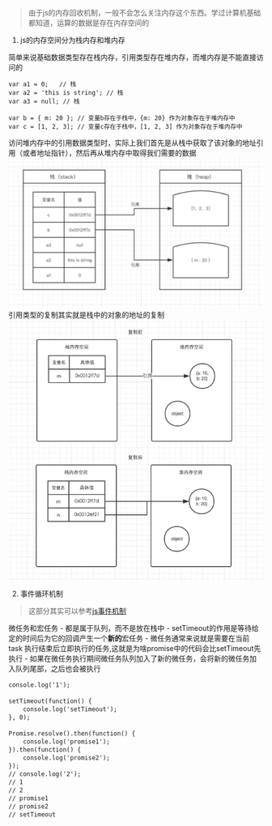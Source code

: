>由于js的内存回收机制，一般不会怎么关注内存这个东西。学过计算机基础都知道，运算的数据是存在内存空间的

1. js的内存空间分为栈内存和堆内存

简单来说基础数据类型存在栈内存，引用类型存在堆内存，而堆内存是不能直接访问的
```
var a1 = 0;   // 栈 
var a2 = 'this is string'; // 栈
var a3 = null; // 栈

var b = { m: 20 }; // 变量b存在于栈中，{m: 20} 作为对象存在于堆内存中
var c = [1, 2, 3]; // 变量c存在于栈中，[1, 2, 3] 作为对象存在于堆内存中
```

访问堆内存中的引用数据类型时，实际上我们首先是从栈中获取了该对象的地址引用（或者地址指针），然后再从堆内存中取得我们需要的数据
<img src="../img/js/memory.jpeg">
引用类型的复制其实就是栈中的对象的地址的复制
<br/><img src="../img/js/memory1.jpg">

2. 事件循环机制
> 这部分其实可以参考[js事件机制](../js/run)

微任务和宏任务
    - 都是属于队列，而不是放在栈中
    - setTimeout的作用是等待给定的时间后为它的回调产生一个**新的**宏任务
    - 微任务通常来说就是需要在当前 task 执行结束后立即执行的任务,这就是为啥promise中的代码会比setTimeout先执行
    - 如果在微任务执行期间微任务队列加入了新的微任务，会将新的微任务加入队列尾部，之后也会被执行

```
console.log('1');

setTimeout(function() {
    console.log('setTimeout');
}, 0);

Promise.resolve().then(function() {
    console.log('promise1');
}).then(function() {
    console.log('promise2');
});
// console.log('2');
// 1
// 2
// promise1
// promise2
// setTimeout
```